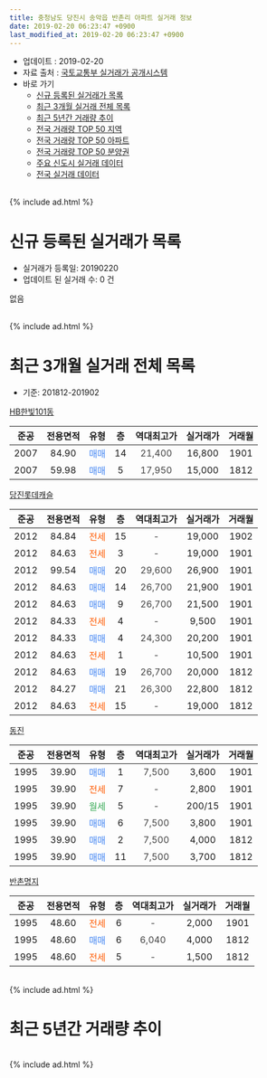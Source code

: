 ```yaml
---
title: 충청남도 당진시 송악읍 반촌리 아파트 실거래 정보
date: 2019-02-20 06:23:47 +0900
last_modified_at: 2019-02-20 06:23:47 +0900
---
```


* 업데이트 : 2019-02-20
* 자료 출처 : [국토교통부 실거래가 공개시스템](http://rt.molit.go.kr)
* 바로 가기
    * [신규 등록된 실거래가 목록](#신규-등록된-실거래가-목록)
    * [최근 3개월 실거래 전체 목록](#최근-3개월-실거래-전체-목록)
    * [최근 5년간 거래량 추이](#최근-5년간-거래량-추이)
    * [전국 거래량 TOP 50 지역](https://inasie.github.io/apt-trade-info/최근-3개월-전국에서-가장-거래가-많이-발생한-지역)
    * [전국 거래량 TOP 50 아파트](https://inasie.github.io/apt-trade-info/최근-3개월-전국에서-가장-거래가-많이-발생한-아파트)
    * [전국 거래량 TOP 50 분양권](https://inasie.github.io/apt-trade-info/최근-3개월-전국에서-가장-거래가-많이-발생한-분양권)
    * [주요 신도시 실거래 데이터](https://inasie.github.io/apt-trade-info/주요-신도시)
    * [전국 실거래 데이터](https://inasie.github.io/apt-trade-info/전국)
<br>
{% include ad.html %}
<br>

# 신규 등록된 실거래가 목록
* 실거래가 등록일: 20190220
* 업데이트 된 실거래 수: 0 건

없음

<br>
{% include ad.html %}
<br>

# 최근 3개월 실거래 전체 목록
* 기준: 201812-201902


[HB한빛101동](https://search.naver.com/search.naver?query=%EC%B6%A9%EC%B2%AD%EB%82%A8%EB%8F%84+%EB%8B%B9%EC%A7%84%EC%8B%9C+%EC%86%A1%EC%95%85%EC%9D%8D+%EB%B0%98%EC%B4%8C%EB%A6%AC+HB%ED%95%9C%EB%B9%9B101%EB%8F%99)

|준공|전용면적|유형|층|역대최고가|실거래가|거래월|
|:---:|:---:|:---:|:---:|:---:|:---:|:---:|
|2007|84.90|<span style="color:#4285f3">매매</span>|14|<span style="color:#444444">21,400</span>|16,800|1901|
|2007|59.98|<span style="color:#4285f3">매매</span>|5|<span style="color:#444444">17,950</span>|15,000|1812|

[당진롯데캐슬](https://search.naver.com/search.naver?query=%EC%B6%A9%EC%B2%AD%EB%82%A8%EB%8F%84+%EB%8B%B9%EC%A7%84%EC%8B%9C+%EC%86%A1%EC%95%85%EC%9D%8D+%EB%B0%98%EC%B4%8C%EB%A6%AC+%EB%8B%B9%EC%A7%84%EB%A1%AF%EB%8D%B0%EC%BA%90%EC%8A%AC)

|준공|전용면적|유형|층|역대최고가|실거래가|거래월|
|:---:|:---:|:---:|:---:|:---:|:---:|:---:|
|2012|84.84|<span style="color:#ff5a00">전세</span>|15|<span style="color:#444444">-</span>|19,000|1902|
|2012|84.63|<span style="color:#ff5a00">전세</span>|3|<span style="color:#444444">-</span>|19,000|1901|
|2012|99.54|<span style="color:#4285f3">매매</span>|20|<span style="color:#444444">29,600</span>|26,900|1901|
|2012|84.63|<span style="color:#4285f3">매매</span>|14|<span style="color:#444444">26,700</span>|21,900|1901|
|2012|84.63|<span style="color:#4285f3">매매</span>|9|<span style="color:#444444">26,700</span>|21,500|1901|
|2012|84.33|<span style="color:#ff5a00">전세</span>|4|<span style="color:#444444">-</span>|9,500|1901|
|2012|84.33|<span style="color:#4285f3">매매</span>|4|<span style="color:#444444">24,300</span>|20,200|1901|
|2012|84.63|<span style="color:#ff5a00">전세</span>|1|<span style="color:#444444">-</span>|10,500|1901|
|2012|84.63|<span style="color:#4285f3">매매</span>|19|<span style="color:#444444">26,700</span>|20,000|1812|
|2012|84.27|<span style="color:#4285f3">매매</span>|21|<span style="color:#444444">26,300</span>|22,800|1812|
|2012|84.63|<span style="color:#ff5a00">전세</span>|15|<span style="color:#444444">-</span>|19,000|1812|

[동진](https://search.naver.com/search.naver?query=%EC%B6%A9%EC%B2%AD%EB%82%A8%EB%8F%84+%EB%8B%B9%EC%A7%84%EC%8B%9C+%EC%86%A1%EC%95%85%EC%9D%8D+%EB%B0%98%EC%B4%8C%EB%A6%AC+%EB%8F%99%EC%A7%84)

|준공|전용면적|유형|층|역대최고가|실거래가|거래월|
|:---:|:---:|:---:|:---:|:---:|:---:|:---:|
|1995|39.90|<span style="color:#4285f3">매매</span>|1|<span style="color:#444444">7,500</span>|3,600|1901|
|1995|39.90|<span style="color:#ff5a00">전세</span>|7|<span style="color:#444444">-</span>|2,800|1901|
|1995|39.90|<span style="color:#34a853">월세</span>|5|<span style="color:#444444">-</span>|200/15|1901|
|1995|39.90|<span style="color:#4285f3">매매</span>|6|<span style="color:#444444">7,500</span>|3,800|1901|
|1995|39.90|<span style="color:#4285f3">매매</span>|2|<span style="color:#444444">7,500</span>|4,000|1812|
|1995|39.90|<span style="color:#4285f3">매매</span>|11|<span style="color:#444444">7,500</span>|3,700|1812|

[반촌명지](https://search.naver.com/search.naver?query=%EC%B6%A9%EC%B2%AD%EB%82%A8%EB%8F%84+%EB%8B%B9%EC%A7%84%EC%8B%9C+%EC%86%A1%EC%95%85%EC%9D%8D+%EB%B0%98%EC%B4%8C%EB%A6%AC+%EB%B0%98%EC%B4%8C%EB%AA%85%EC%A7%80)

|준공|전용면적|유형|층|역대최고가|실거래가|거래월|
|:---:|:---:|:---:|:---:|:---:|:---:|:---:|
|1995|48.60|<span style="color:#ff5a00">전세</span>|6|<span style="color:#444444">-</span>|2,000|1901|
|1995|48.60|<span style="color:#4285f3">매매</span>|6|<span style="color:#444444">6,040</span>|4,000|1812|
|1995|48.60|<span style="color:#ff5a00">전세</span>|5|<span style="color:#444444">-</span>|1,500|1812|


<br>
{% include ad.html %}
<br>

# 최근 5년간 거래량 추이


<div style="width:100%;">
    <canvas id="deal_progress" height="200"></canvas>
</div>

<script>
new Chart(document.getElementById("deal_progress"), {
    type: 'line',
    data: {
        labels: ['201402','201403','201404','201405','201406','201407','201408','201409','201410','201411','201412','201501','201502','201503','201504','201505','201506','201507','201508','201509','201510','201511','201512','201601','201602','201603','201604','201605','201606','201607','201608','201609','201610','201611','201612','201701','201702','201703','201704','201705','201706','201707','201708','201709','201710','201711','201712','201801','201802','201803','201804','201805','201806','201807','201808','201809','201810','201811','201812','201901','201902'],
        datasets: [{
            label: '매매',
            pointRadius: 1,
            data: [21, 22, 14, 15, 17, 22, 34, 32, 32, 19, 29, 27, 25, 29, 33, 22, 15, 15, 17, 18, 13, 7, 7, 6, 7, 12, 14, 8, 13, 2, 9, 5, 7, 7, 12, 5, 10, 10, 7, 12, 12, 7, 7, 7, 3, 2, 8, 9, 3, 12, 7, 8, 7, 6, 7, 7, 7, 4, 6, 7, 0],
            borderColor: "rgba(255, 201, 14, 1)",
            backgroundColor: "rgba(255, 201, 14, 0.5)",
            fill: false,
            lineTension: 0
        },{
            label: '전월세',
            pointRadius: 1,
            data: [4, 12, 9, 8, 7, 3, 6, 6, 6, 6, 9, 7, 6, 11, 6, 7, 5, 3, 4, 7, 7, 2, 2, 9, 8, 8, 5, 5, 6, 6, 0, 5, 7, 8, 10, 4, 7, 7, 8, 10, 3, 3, 0, 5, 2, 6, 1, 9, 4, 6, 2, 5, 7, 12, 2, 2, 5, 2, 2, 6, 1],
            borderColor: "rgba(0, 141, 185, 1)",
            backgroundColor: "rgba(0, 141, 185, 0.5)",
            fill: false,
            lineTension: 0
        }
        ]
    },
    options: {
        responsive: true,
        title: {
            display: false
        },
        tooltips: {
            mode: 'index',
            intersect: false
        },
        hover: {
            mode: 'nearest',
            intersect: true
        },
        scales: {
            xAxes: [{
                display: true,
                scaleLabel: {
                    display: true,
                    labelString: '년/월'
                }
            }],
            yAxes: [{
                display: true,
                ticks: {
                    suggestedMin: 0,
                },
                scaleLabel: {
                    display: true,
                    labelString: '실거래 수'
                }
            }]
        }
    }
});

</script>


<br>
{% include ad.html %}
<br>

